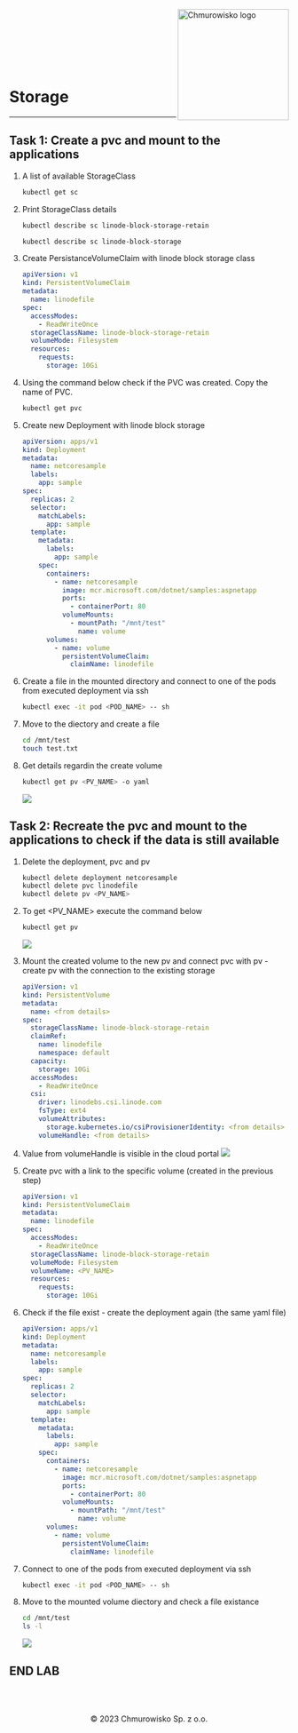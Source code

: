 <img src="./img/logo.png" alt="Chmurowisko logo" width="200" align="right">
<br><br>
<br><br>
<br><br>

# Storage

---

## Task 1: Create a pvc and mount to the applications
1. A list of available StorageClass

   ```bash
   kubectl get sc
   ```

1. Print StorageClass details

   ```bash
   kubectl describe sc linode-block-storage-retain
   ```

   ```bash
   kubectl describe sc linode-block-storage
   ```

1. Create PersistanceVolumeClaim with linode block storage class

   ```yaml
   apiVersion: v1
   kind: PersistentVolumeClaim
   metadata:
     name: linodefile
   spec:
     accessModes:
       - ReadWriteOnce
     storageClassName: linode-block-storage-retain
     volumeMode: Filesystem
     resources:
       requests:
         storage: 10Gi
   ```

1. Using the command below check if the PVC was created. Copy the name of PVC.

   ```bash
   kubectl get pvc
   ```

1. Create new Deployment with linode block storage

   ```yaml
   apiVersion: apps/v1
   kind: Deployment
   metadata:
     name: netcoresample
     labels:
       app: sample
   spec:
     replicas: 2
     selector:
       matchLabels:
         app: sample
     template:
       metadata:
         labels:
           app: sample
       spec:
         containers:
           - name: netcoresample
             image: mcr.microsoft.com/dotnet/samples:aspnetapp
             ports:
               - containerPort: 80
             volumeMounts:
               - mountPath: "/mnt/test"
                 name: volume
         volumes:
           - name: volume
             persistentVolumeClaim:
               claimName: linodefile
   ```

1. Create a file in the mounted directory and connect to one of the pods from executed deployment via ssh

   ```bash
   kubectl exec -it pod <POD_NAME> -- sh
   ```

1. Move to the diectory and create a file
   ```bash
   cd /mnt/test
   touch test.txt
   ```

1. Get details regardin the create volume

    ```bash
    kubectl get pv <PV_NAME> -o yaml
    ```

   ![](./img/00_pv.png)

## Task 2: Recreate the pvc and mount to the applications to check if the data is still available

1. Delete the deployment, pvc and pv

   ```bash
   kubectl delete deployment netcoresample
   kubectl delete pvc linodefile
   kubectl delete pv <PV_NAME>
   ```

1. To get <PV_NAME> execute the command below

   ```bash
   kubectl get pv
   ```
   ![](./img/01_pv.png)

1. Mount the created volume to the new pv and connect pvc with pv - create pv with the connection to the existing storage
    
    ```yaml
    apiVersion: v1
    kind: PersistentVolume
    metadata:
      name: <from details>
    spec:
      storageClassName: linode-block-storage-retain
      claimRef:
        name: linodefile
        namespace: default
      capacity:
        storage: 10Gi
      accessModes:
        - ReadWriteOnce
      csi:
        driver: linodebs.csi.linode.com
        fsType: ext4
        volumeAttributes:
          storage.kubernetes.io/csiProvisionerIdentity: <from details>
        volumeHandle: <from details>
    ```
  
1. Value from volumeHandle is visible in the cloud portal
    ![](./img/02_pv.png)

1. Create pvc with a link to the specific volume (created in the previous step)
    
    ```yaml
    apiVersion: v1
    kind: PersistentVolumeClaim
    metadata:
      name: linodefile
    spec:
      accessModes:
        - ReadWriteOnce
      storageClassName: linode-block-storage-retain
      volumeMode: Filesystem
      volumeName: <PV_NAME>
      resources:
        requests:
          storage: 10Gi
    ```

1. Check if the file exist - create the deployment again (the same yaml file)
    ```yaml
    apiVersion: apps/v1
    kind: Deployment
    metadata:
      name: netcoresample
      labels:
        app: sample
    spec:
      replicas: 2
      selector:
        matchLabels:
          app: sample
      template:
        metadata:
          labels:
            app: sample
        spec:
          containers:
            - name: netcoresample
              image: mcr.microsoft.com/dotnet/samples:aspnetapp
              ports:
                - containerPort: 80
              volumeMounts:
                - mountPath: "/mnt/test"
                  name: volume
          volumes:
            - name: volume
              persistentVolumeClaim:
                claimName: linodefile
    ```

1. Connect to one of the pods from executed deployment via ssh
 
   ```bash
   kubectl exec -it pod <POD_NAME> -- sh
   ```

1. Move to the mounted volume diectory and check a file existance

   ```bash
   cd /mnt/test
   ls -l
   ```
   ![](./img/03_pvc.png)

## END LAB

<br><br>

<center><p>&copy; 2023 Chmurowisko Sp. z o.o.<p></center>
